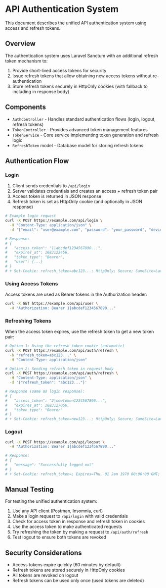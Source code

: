 # API Authentication System

This document describes the unified API authentication system using access and refresh tokens.

## Overview

The authentication system uses Laravel Sanctum with an additional refresh token mechanism to:
1. Provide short-lived access tokens for security
2. Issue refresh tokens that allow obtaining new access tokens without re-authentication
3. Store refresh tokens securely in HttpOnly cookies (with fallback to including in response body)

## Components

- `AuthController` - Handles standard authentication flows (login, logout, refresh tokens)
- `TokenController` - Provides advanced token management features
- `TokenService` - Core service implementing token generation and refresh logic
- `RefreshToken` model - Database model for storing refresh tokens

## Authentication Flow

### Login

1. Client sends credentials to `/api/login`
2. Server validates credentials and creates an access + refresh token pair
3. Access token is returned in JSON response
4. Refresh token is set as HttpOnly cookie (and optionally in JSON response)

```bash
# Example login request
curl -X POST https://example.com/api/login \
  -H "Content-Type: application/json" \
  -d '{"email": "user@example.com", "password": "your_password", "device_name": "my_device"}'

# Response:
# {
#   "access_token": "1|abcdef1234567890...",
#   "expires_at": 1683123456,
#   "token_type": "Bearer",
#   "user": {...}
# }
# + Set-Cookie: refresh_token=abc123...; HttpOnly; Secure; SameSite=Lax
```

### Using Access Tokens

Access tokens are used as Bearer tokens in the Authorization header:

```bash
curl -X GET https://example.com/api/user \
  -H "Authorization: Bearer 1|abcdef1234567890..."
```

### Refreshing Tokens

When the access token expires, use the refresh token to get a new token pair:

```bash
# Option 1: Using the refresh token cookie (automatic)
curl -X POST https://example.com/api/auth/refresh \
  -b "refresh_token=abc123..." \
  -H "Content-Type: application/json"

# Option 2: Sending refresh token in request body
curl -X POST https://example.com/api/auth/refresh \
  -H "Content-Type: application/json" \
  -d '{"refresh_token": "abc123..."}'

# Response (same as login response):
# {
#   "access_token": "2|newtoken1234567890...",
#   "expires_at": 1683127056,
#   "token_type": "Bearer"
# }
# + Set-Cookie: refresh_token=new123...; HttpOnly; Secure; SameSite=Lax
```

### Logout

```bash
curl -X POST https://example.com/api/logout \
  -H "Authorization: Bearer 1|abcdef1234567890..."

# Response:
# {
#   "message": "Successfully logged out"
# }
# + Set-Cookie: refresh_token=; Expires=Thu, 01 Jan 1970 00:00:00 GMT;
```

## Manual Testing

For testing the unified authentication system:

1. Use any API client (Postman, Insomnia, curl)
2. Make a login request to `/api/login` with valid credentials
3. Check for access token in response and refresh token in cookies
4. Use the access token to make authenticated requests
5. Try refreshing the token by making a request to `/api/auth/refresh`
6. Test logout to ensure both tokens are revoked

## Security Considerations

- Access tokens expire quickly (60 minutes by default)
- Refresh tokens are stored securely in HttpOnly cookies
- All tokens are revoked on logout
- Refresh tokens can be used only once (used tokens are deleted)